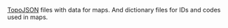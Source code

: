 [TopoJSON](https://github.com/mbostock/topojson) files with data for maps.
And dictionary files for IDs and codes used in maps. 